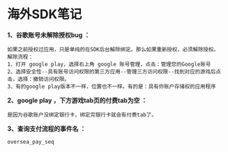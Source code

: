 # 海外SDK笔记

**1、谷歌账号未解除授权bug ：**

    如果之前授权过应用，只是单纯的在SDK后台解除绑定。那么如果重新授权，必须解除授权。
    解除流程：
    1、打开 google play，选择右上角 google 账号管理，点击：管理您的Google账号
    2、选择安全性--具有账号访问权限的第三方应用--管理三方访问权限--找到对应的游戏后点击，选择：撤销访问权限。
    3、有的google play版本不一样，位置也不一样。有的是：具有你账户存储权的应用程序

**2、google play ，下方游戏tab页的付费tab为空 ：**

    是因为谷歌账户没绑定银行卡，绑定完银行卡就会有付费tab了。

**3、查询支付流程的事件名 ：**

    oversea_pay_seq
